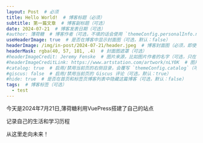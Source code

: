 ```yaml
---
layout: Post  # 必须
title: Hello World!  # 博客标题（必须）
subtitle: 第一篇文章  # 博客副标题（可选）
date: 2024-07-21  # 博客发表日期（可选）
#author: 薄荷糖  # 博客作者（可选，不填的话会使用 `themeConfig.personalInfo.name`）
useHeaderImage: true  # 是否在博客中显示封面图（可选，默认：false）
headerImage: /img/in-post/2024-07-21/header.jpeg  # 博客封面图（必须，即使上一项选了 false，因为图片也需要在首页显示）
headerMask: rgba(40, 57, 101, .4)  # 封面图遮罩（可选）
#headerImageCredit: Jeremy Fenske  # 图片来源，比如图片作者的名字（可选，只在 "useHeaderImage: true" 时有效）
#headerImageCreditLink: https://www.artstation.com/artwork/nLY0K  # 图片来源的链接（可选，只在 "useHeaderImage: true" 时有效）
#catalog: true  # 启用/禁用当前页的右侧目录，会覆写 `themeConfig.catalog`（可选，默认：true）
#giscus: false  # 启用/禁用当前页的 Giscus 评论（可选，默认：true）
#hide: true  # 是否在首页和标签页博客列表中隐藏这篇博客（可选，默认：false）
tags:  # 博客标签（可选）
  - test
---
```

今天是2024年7月21日,薄荷糖利用VuePress搭建了自己的站点

记录自己的生活和学习历程

从这里走向未来！
